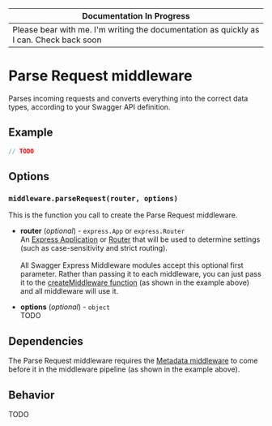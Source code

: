 | Documentation In Progress |
|---------------------------|
| Please bear with me.  I'm writing the documentation as quickly as I can.  Check back soon

Parse Request middleware
============================
Parses incoming requests and converts everything into the correct data types, according to your Swagger API definition.


Example
--------------------------
````javascript
// TODO
````


Options
--------------------------
### `middleware.parseRequest(router, options)`
This is the function you call to create the Parse Request middleware.

* __router__ (_optional_) - `express.App` or `express.Router`<br>
An [Express Application](http://expressjs.com/4x/api.html#application) or [Router](http://expressjs.com/4x/api.html#router) that will be used to determine settings (such as case-sensitivity and strict routing).
<br><br>
All Swagger Express Middleware modules accept this optional first parameter. Rather than passing it to each middleware, you can just pass it to the [createMiddleware function](../exports/createMiddleware.md) (as shown in the example above) and all middleware will use it.

* __options__ (_optional_) - `object`<br>
TODO


Dependencies
--------------------------
The Parse Request middleware requires the [Metadata middleware](metadata.md) to come before it in the middleware pipeline (as shown in the example above).


Behavior
--------------------------
TODO
